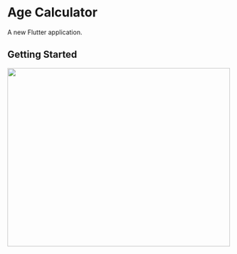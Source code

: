 # Age Calculator

A new Flutter application.

## Getting Started

  <img align="center" width="500" height="400" src="/Pictures/img.png"><br >
